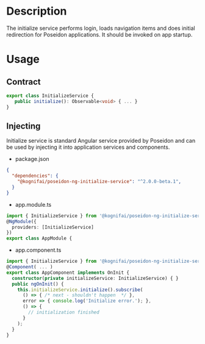 # Description
The initialize service performs login, loads navigation items and does initial redirection for Poseidon applications. It should be invoked on app startup.
# Usage
## Contract
```typescript
export class InitializeService {
   public initialize(): Observable<void> { ... }
}
```
## Injecting
Initialize service is standard Angular service provided by Poseidon and can be used by injecting it into application services and components.
- package.json
```json
{
  "dependencies": {
    "@kognifai/poseidon-ng-initialize-service": "^2.0.0-beta.1",
  }
}
```
- app.module.ts
```typescript
import { InitializeService } from '@kognifai/poseidon-ng-initialize-service';
@NgModule({
  providers: [InitializeService]
})
export class AppModule {
```
- app.component.ts
```typescript
import { InitializeService } from '@kognifai/poseidon-ng-initialize-service';
@Component( ... )
export class AppComponent implements OnInit {
  constructor(private initializeService: InitializeService) { }
  public ngOnInit() {
    this.initializeService.initialize().subscribe(
      () => { /* next - shouldn't happen  */ },
      error => { console.log('Initialize error.'); },
      () => {
        // initialization finished
      }
    );
  }
}
```